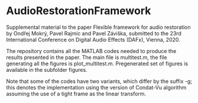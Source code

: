 # AudioRestorationFramework
 
Supplemental material to the paper Flexible framework for audio restoration by Ondřej Mokrý, Pavel Rajmic and Pavel Záviška, submitted to the 23rd International Conference on Digital Audio Effects (DAFx), Vienna, 2020.

The repository contains all the MATLAB codes needed to produce the results presented in the paper. The main file is multitest.m, the file generating all the figures is plot_multitest.m. Pregenerated set of figures is available in the subfolder figures.

Note that some of the codes have two variants, which differ by the suffix -g; this denotes the implementation using the version of Condat-Vu algorithm assuming the use of a tight frame as the linear transform.
